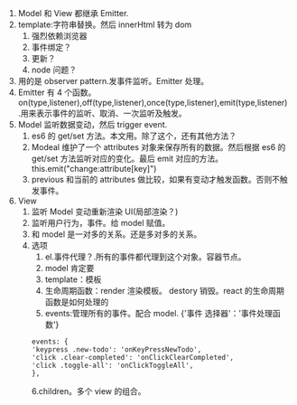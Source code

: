 1. Model 和 View 都继承 Emitter.
2. template:字符串替换。然后 innerHtml 转为 dom
    1. 强烈依赖浏览器
    2. 事件绑定？
    3. 更新？
    4. node 问题？
3. 用的是 observer pattern.发事件监听。Emitter 处理。
4. Emitter 有 4 个函数。on(type,listener),off(type,listener),once(type,listener),emit(type,listener).用来表示事件的监听、取消、一次监听及触发。
5. Model 监听数据变动，然后 trigger event.
    1. es6 的 get/set 方法。本文用。除了这个，还有其他方法？
    2. Modeal 维护了一个 attributes 对象来保存所有的数据。然后根据 es6 的 get/set 方法监听对应的变化。最后 emit 对应的方法。this.emit("change:attribute[key]")
    3. previous 和当前的 attributes 做比较，如果有变动才触发函数。否则不触发事件。
6. View
    1. 监听 Model 变动重新渲染 UI(局部渲染？)
    2. 监听用户行为，事件。给 model 赋值。
    3. 和 model 是一对多的关系。还是多对多的关系。
    4. 选项
        1. el.事件代理？.所有的事件都代理到这个对象。容器节点。
        2. model 肯定要
        3. template：模板
        4. 生命周期函数：render 渲染模板。 destory 销毁。react 的生命周期函数是如何处理的
        5. events:管理所有的事件。配合 model. {'事件 选择器'：'事件处理函数'}
        ```
        events: {
        'keypress .new-todo': 'onKeyPressNewTodo',
        'click .clear-completed': 'onClickClearCompleted',
        'click .toggle-all': 'onClickToggleAll',
        },
        ```
        6.children。多个 view 的组合。
